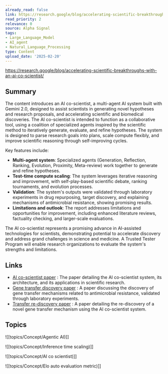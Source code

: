```yaml
---
already_read: false
link: https://research.google/blog/accelerating-scientific-breakthroughs-with-an-ai-co-scientist/
read_priority: 2
relevance: 0
source: Alpha Signal
tags:
- Large_Language_Model
- AI_agent
- Natural_Language_Processing
type: Content
upload_date: '2025-02-20'
---
```


https://research.google/blog/accelerating-scientific-breakthroughs-with-an-ai-co-scientist/
## Summary

The content introduces an AI co-scientist, a multi-agent AI system built with Gemini 2.0, designed to assist scientists in generating novel hypotheses and research proposals, and accelerating scientific and biomedical discoveries. The AI co-scientist is intended to function as a collaborative tool, using a coalition of specialized agents inspired by the scientific method to iteratively generate, evaluate, and refine hypotheses. The system is designed to parse research goals into plans, scale compute flexibly, and improve scientific reasoning through self-improving cycles.

Key features include:
- **Multi-agent system**: Specialized agents (Generation, Reflection, Ranking, Evolution, Proximity, Meta-review) work together to generate and refine hypotheses.
- **Test-time compute scaling**: The system leverages iterative reasoning and improvement, with self-play-based scientific debate, ranking tournaments, and evolution processes.
- **Validation**: The system's outputs were validated through laboratory experiments in drug repurposing, target discovery, and explaining mechanisms of antimicrobial resistance, showing promising results.
- **Limitations and outlook**: The report addresses limitations and opportunities for improvement, including enhanced literature reviews, factuality checking, and larger-scale evaluations.

The AI co-scientist represents a promising advance in AI-assisted technologies for scientists, demonstrating potential to accelerate discovery and address grand challenges in science and medicine. A Trusted Tester Program will enable research organizations to evaluate the system's strengths and limitations.
## Links

- [AI co-scientist paper](https://storage.googleapis.com/coscientist_paper/ai_coscientist.pdf) : The paper detailing the AI co-scientist system, its architecture, and its applications in scientific research.
- [Gene transfer discovery paper](https://storage.googleapis.com/coscientist_paper/penades2025ai.pdf) : A paper discussing the discovery of gene transfer mechanisms related to antimicrobial resistance, validated through laboratory experiments.
- [Transfer re-discovery paper](https://www.biorxiv.org/content/10.1101/2025.02.11.637232v1) : A paper detailing the re-discovery of a novel gene transfer mechanism using the AI co-scientist system.

## Topics

![[topics/Concept/Agentic AI)]]

![[topics/Concept/Inference time scaling)]]

![[topics/Concept/AI co scientist)]]

![[topics/Concept/Elo auto evaluation metric)]]
